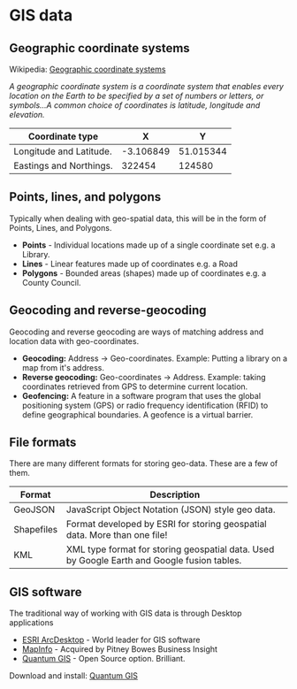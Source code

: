 GIS data
========

## Geographic coordinate systems

Wikipedia: [Geographic coordinate systems](https://en.wikipedia.org/wiki/Geographic_coordinate_system)

*A geographic coordinate system is a coordinate system that enables every location on the Earth to be specified by a set of numbers or letters, or symbols...A common choice of coordinates is latitude, longitude and elevation.*

| Coordinate type |  X  |  Y  |
| --------------- | --- | --- |
| Longitude and Latitude. | -3.106849 | 51.015344 |
| Eastings and Northings. | 322454 | 124580 |

## Points, lines, and polygons

Typically when dealing with geo-spatial data, this will be in the form of Points, Lines, and Polygons.

- **Points** - Individual locations made up of a single coordinate set e.g. a Library.
- **Lines** - Linear features made up of coordinates e.g. a Road
- **Polygons** - Bounded areas (shapes) made up of coordinates e.g. a County Council.

## Geocoding and reverse-geocoding

Geocoding and reverse geocoding are ways of matching address and location data with geo-coordinates.

- **Geocoding:** Address -> Geo-coordinates.  Example: Putting a library on a map from it's address.
- **Reverse geocoding:** Geo-coordinates -> Address.  Example: taking coordinates retrieved from GPS to determine current location.
- **Geofencing:**  A feature in a software program that uses the global positioning system (GPS) or radio frequency identification (RFID) to define geographical boundaries. A geofence is a virtual barrier.

## File formats

There are many different formats for storing geo-data.  These are a few of them.

| Format | Description |
| ------ | ----------- |
| GeoJSON | JavaScript Object Notation (JSON) style geo data. |
| Shapefiles | Format developed by ESRI for storing geospatial data.  More than one file! |
| KML | XML type format for storing geospatial data. Used by Google Earth and Google fusion tables. |

## GIS software

The traditional way of working with GIS data is through Desktop applications

- [ESRI ArcDesktop](http://www.esri.com/software/arcgis/arcgis-for-desktop) - World leader for GIS software
- [MapInfo](http://www.pitneybowes.com/us/location-intelligence/geographic-information-systems/mapinfo-pro.html) - Acquired by Pitney Bowes Business Insight
- [Quantum GIS](http://qgis.org/en/site/) - Open Source option.  Brilliant.

Download and install: [Quantum GIS](http://qgis.org/en/site/)

